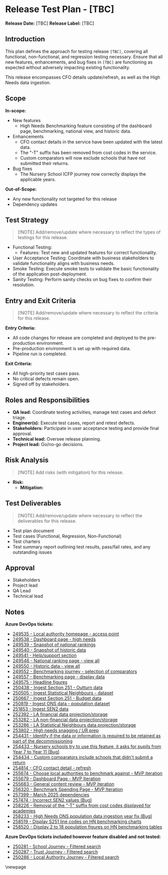 # Release Test Plan - [TBC]

**Release Date:** [TBC]
**Release Label:** [TBC]

## Introduction

This plan defines the approach for testing release `[TBC]`, covering all functional, non-functional, and regression testing necessary.
Ensure that all new features, enhancements, and bug fixes in `[TBC]` are functioning as expected without adversely impacting existing functionality.

This release encompasses CFO details update/refresh, as well as the High Needs data ingestion.

## Scope

**In-scope:**

- New features
  - High Needs Benchmarking feature consisting of the dashboard page, benchmarking, national view, and historic data.
- Enhancements
  - CFO contact details in the service have been updated with the latest data.
  - The "-T" suffix has been removed from cost codes in the service.
  - Custom comparators will now exclude schools that have not submitted their returns.
- Bug fixes
  - The Nursery School ICFP journey now correctly displays the applicable years.

**Out-of-Scope:**

- Any new functionality not targeted for this release
- Dependency updates 

## Test Strategy
>
>[!NOTE]
>Add/remove/update where necessary to reflect the types of testings for this release.

- Functional Testing:
  - Features: Test new and updated features for correct functionality.
- User Acceptance Testing: Coordinate with business stakeholders to validate functionality aligns with business needs.
- Smoke Testing: Execute smoke tests to validate the basic functionality of the application post-deployment.
- Sanity Testing: Perform sanity checks on bug fixes to confirm their resolution.

## Entry and Exit Criteria
>
>[!NOTE]
>Add/remove/update where necessary to reflect the criteria for this release.

**Entry Criteria:**

- All code changes for release are completed and deployed to the pre-production environment.
- Pre-production environment is set up with required data.
- Pipeline run is completed.

**Exit Criteria:**

- All high-priority test cases pass.
- No critical defects remain open.
- Signed off by stakeholders.

## Roles and Responsibilities

- **QA lead:** Coordinate testing activities, manage test cases and defect triage.
- **Engineer(s):** Execute test cases, report and retest defects.
- **Stakeholders:** Participate in user acceptance testing and provide final approval.
- **Technical lead:** Oversee release planning.
- **Project lead:** Go/no-go decisions.

## Risk Analysis
>
>[!NOTE]
>Add risks (with mitigation) for this release.

- **Risk:**
  - **Mitigation:**

## Test Deliverables
>
>[!NOTE]
>Add/remove/update where necessary to reflect the deliverables for this release.

- Test plan document
- Test cases (Functional, Regression, Non-Functional)
- Test charters
- Test summary report outlining test results, pass/fail rates, and any outstanding issues

## Approval

- Stakeholders
- Project lead
- QA Lead
- Technical lead

## Notes

**Azure DevOps tickets:**

- [249535 - Local authority homepage - access point](https://dev.azure.com/dfe-ssp/s198-DfE-Benchmarking-service/_workitems/edit/249535)
- [249538 - Dashboard page - high needs](https://dev.azure.com/dfe-ssp/s198-DfE-Benchmarking-service/_workitems/edit/249538)
- [249539 - Snapshot of national rankings](https://dev.azure.com/dfe-ssp/s198-DfE-Benchmarking-service/_workitems/edit/249539)
- [249540 - Snapshot of historic data](https://dev.azure.com/dfe-ssp/s198-DfE-Benchmarking-service/_workitems/edit/249540)
- [249541 - Help/support section](https://dev.azure.com/dfe-ssp/s198-DfE-Benchmarking-service/_workitems/edit/249541)
- [249546 - National ranking page - view all](https://dev.azure.com/dfe-ssp/s198-DfE-Benchmarking-service/_workitems/edit/249546)
- [249550 - Historic data - view all](https://dev.azure.com/dfe-ssp/s198-DfE-Benchmarking-service/_workitems/edit/249550)
- [249552 - Benchmarking journey - selection of comparators](https://dev.azure.com/dfe-ssp/s198-DfE-Benchmarking-service/_workitems/edit/249552)
- [249557 - Benchmarking page - display data](https://dev.azure.com/dfe-ssp/s198-DfE-Benchmarking-service/_workitems/edit/249557)
- [249575 - Headline figures](https://dev.azure.com/dfe-ssp/s198-DfE-Benchmarking-service/_workitems/edit/249575)
- [250438 - Ingest Section 251 - Outturn data](https://dev.azure.com/dfe-ssp/s198-DfE-Benchmarking-service/_workitems/edit/250438)
- [250505 - Ingest Statistical Neighbours - dataset](https://dev.azure.com/dfe-ssp/s198-DfE-Benchmarking-service/_workitems/edit/250505)
- [250667 - Ingest Section 251 - Budget data](https://dev.azure.com/dfe-ssp/s198-DfE-Benchmarking-service/_workitems/edit/250667)
- [250819 - Ingest ONS data - population dataset](https://dev.azure.com/dfe-ssp/s198-DfE-Benchmarking-service/_workitems/edit/250819)
- [251853 - Ingest SEN2 data](https://dev.azure.com/dfe-ssp/s198-DfE-Benchmarking-service/_workitems/edit/251853)
- [252392 - LA financial data projection/storage](https://dev.azure.com/dfe-ssp/s198-DfE-Benchmarking-service/_workitems/edit/252392)
- [253282 - LA non-financial data projection/storage](https://dev.azure.com/dfe-ssp/s198-DfE-Benchmarking-service/_workitems/edit/253282)
- [253286 - LA Statistical Neighbours data projection/storage](https://dev.azure.com/dfe-ssp/s198-DfE-Benchmarking-service/_workitems/edit/253286)
- [253802 - High needs snagging / UR prep](https://dev.azure.com/dfe-ssp/s198-DfE-Benchmarking-service/_workitems/edit/253802)
- [254431 - Identify if the data or information is required to be retained as part of the decommissioning](https://dev.azure.com/dfe-ssp/s198-DfE-Benchmarking-service/_workitems/edit/254431)
- [254433 - Nursery schools try to use this feature, it asks for pupils from Year 7 to Year 11 (Bug)](https://dev.azure.com/dfe-ssp/s198-DfE-Benchmarking-service/_workitems/edit/254433)
- [254434 - Custom comparators include schools that didn't submit a return](https://dev.azure.com/dfe-ssp/s198-DfE-Benchmarking-service/_workitems/edit/254434)
- [254814 - CFO contact detail - refresh](https://dev.azure.com/dfe-ssp/s198-DfE-Benchmarking-service/_workitems/edit/254814)
- [255674 - Choose local authorities to benchmark against - MVP iteration](https://dev.azure.com/dfe-ssp/s198-DfE-Benchmarking-service/_workitems/edit/255674)
- [255679 - Dashboard Page - MVP Iteration](https://dev.azure.com/dfe-ssp/s198-DfE-Benchmarking-service/_workitems/edit/255679)
- [255683 - General content review - MVP iteration](https://dev.azure.com/dfe-ssp/s198-DfE-Benchmarking-service/_workitems/edit/255683)
- [256320 - Benchmark Spending Page - MVP Iteration](https://dev.azure.com/dfe-ssp/s198-DfE-Benchmarking-service/_workitems/edit/256320)
- [257399 - March 2025 dependencies](https://dev.azure.com/dfe-ssp/s198-DfE-Benchmarking-service/_workitems/edit/257399)
- [257474 - Incorrect SEN2 values (Bug)](https://dev.azure.com/dfe-ssp/s198-DfE-Benchmarking-service/_workitems/edit/257474)
- [258226 - Removal of the "-T" suffix from cost codes displayed for academies](https://dev.azure.com/dfe-ssp/s198-DfE-Benchmarking-service/_workitems/edit/258226)
- [258233 - High Needs ONS population data ingestion year fix (Bug)](https://dev.azure.com/dfe-ssp/s198-DfE-Benchmarking-service/_workitems/edit/258233)
- [258519 - Display S251 line codes on HN benchmarking charts](https://dev.azure.com/dfe-ssp/s198-DfE-Benchmarking-service/_workitems/edit/258519)
- [258520 - Display 2 to 18 population figures on HN benchmarking tables](https://dev.azure.com/dfe-ssp/s198-DfE-Benchmarking-service/_workitems/edit/258520)

**Azure DevOps tickets included however feature disabled and not tested:**

- [250281 - School Journey - Filtered search](https://dfe-ssp.visualstudio.com/s198-DfE-Benchmarking-service/_workitems/edit/250281)
- [250287 - Trust Journey - Filtered search](https://dfe-ssp.visualstudio.com/s198-DfE-Benchmarking-service/_workitems/edit/250287)
- [250286 - Local Authority Journey - Filtered search](https://dfe-ssp.visualstudio.com/s198-DfE-Benchmarking-service/_workitems/edit/250286)



<!-- Leave the rest of this page blank -->
\newpage
